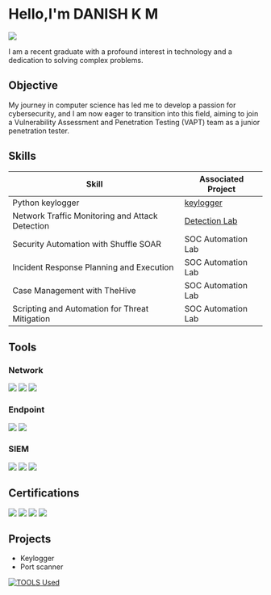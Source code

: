 # Hello,I'm DANISH K M                               

<a href="https://www.linkedin.com/in/danish-k-m-14b24a213/"><img src="https://img.shields.io/badge/-LinkedIn-0072b1?&style=for-the-badge&logo=linkedin&logoColor=white" /></a>


I am a recent graduate with a profound interest in technology and a dedication to solving complex problems.

## Objective


My journey in computer science has led me to develop a passion for cybersecurity, and I am now eager to transition into this field, aiming to join a Vulnerability Assessment and Penetration Testing (VAPT) team as a junior penetration tester.

## Skills

| Skill                                         | Associated Project         |
|-----------------------------------------------|----------------------------|
|  Python keylogger| <a href="https://google.com">keylogger</a>|
| Network Traffic Monitoring and Attack Detection | <a href="https://google.com">Detection Lab</a>|
| Security Automation with Shuffle SOAR         | SOC Automation Lab|
| Incident Response Planning and Execution      | SOC Automation Lab|
| Case Management with TheHive                  | SOC Automation Lab|
| Scripting and Automation for Threat Mitigation | SOC Automation Lab|

## Tools

### Network
<div>
    <img src="https://img.shields.io/badge/-Wireshark-1679A7?&style=for-the-badge&logo=Wireshark&logoColor=white" />
    <img src="https://img.shields.io/badge/-Suricata-EF3B2D?&style=for-the-badge&logo=Suricata&logoColor=white" />
    <img src="https://img.shields.io/badge/-Zeek-777BB4?&style=for-the-badge&logo=Zeek&logoColor=white" />
</div>

### Endpoint
<div>
    <img src="https://img.shields.io/badge/-Microsoft_Defender_for_Endpoint-00A4EF?&style=for-the-badge&logo=Microsoft&logoColor=white" />
    <img src="https://img.shields.io/badge/-Velociraptor-4B275F?&style=for-the-badge&logo=Velociraptor&logoColor=white" />
</div>

### SIEM
<div>
    <img src="https://img.shields.io/badge/-Microsoft_Sentinel-0078D4?&style=for-the-badge&logo=Microsoft&logoColor=white" />
    <img src="https://img.shields.io/badge/-Splunk-000000?&style=for-the-badge&logo=Splunk&logoColor=white" />
    <img src="https://img.shields.io/badge/-Elastic-005571?&style=for-the-badge&logo=Elastic&logoColor=white" />
</div>

## Certifications
<div>
<img src="https://badgen.net/badge/eJPTv2/Pentester/blue?icon=terminal&labelColor=333333" />
<img src="https://badgen.net/badge/ISC2%20CC/Cybersecurity/A4D65E?icon=shield&labelColor=333333" />
<img src="https://badgen.net/badge/NSE%201/Network%20Security/green?icon=network_wifi&labelColor=333333" />
<img src="https://badgen.net/badge/NSE%202/Network%20Security/blue?icon=network_wifi&labelColor=333333" />
</div>

## Projects
- Keylogger 
- Port scanner 

[![TOOLS Used](https://skillicons.dev/icons?i=wireshark,SIEM)](https://skillicons.dev)
